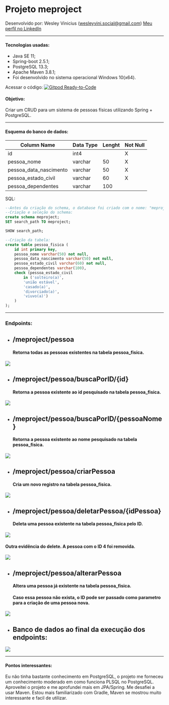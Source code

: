 # Projeto meproject

Desenvolvido por: Wesley Vinicius (wesleyvini.social@gmail.com)
[Meu perfil no LinkedIn](https://www.linkedin.com/in/wesley-vinicius-silva-8568a516b/)

-------------
#### Tecnologias usadas:
- Java SE 11;
- Spring-boot 2.5.1;
- PostgreSQL 13.3;
- Apache Maven 3.8.1;
- Foi desenvolvido no sistema operacional Windows 10(x64).

Acessar o código:
[![Gitpod Ready-to-Code](https://img.shields.io/badge/Gitpod-Ready--to--Code-blue?logo=gitpod)](https://gitpod.io/#https://github.com/wesleyvs/meproject/tree/master/me-project)

#### Objetivo:

Criar um CRUD para um sistema de pessoas físicas utilizando Spring + PostgreSQL.

-------------
#### Esquema do banco de dados:

Column Name            | Data Type | Lenght |Not Null  |
---------------------- | --------- | ------ | -------- |
id                     | int4      |        | X        |
pessoa_nome            | varchar   | 50     | X        |
pessoa_data_nascimento | varchar   | 50     | X        |
pessoa_estado_civil    | varchar   | 60     | X        |
pessoa_dependentes     | varchar   | 100    |          |

SQL:
~~~SQL
--Antes da criação do schema, o database foi criado com o nome: "meprojectdatabase"
--Criação e seleção do schema:
create schema meproject;
SET search_path TO meproject;

SHOW search_path;

--Criação da tabela:
create table pessoa_fisica (
    id int primary key,
    pessoa_nome varchar(50) not null,
    pessoa_data_nascimento varchar(50) not null,
    pessoa_estado_civil varchar(60) not null,
    pessoa_dependentes varchar(100),
    check (pessoa_estado_civil 
    	in ('solteiro(a)',
    	'união estável',
    	'casado(a)',
    	'divorciado(a)',
    	'viuvo(a)')
    )
);
~~~
-------------

### Endpoints:

- ## /meproject/pessoa

    #### Retorna todas as pessoas existentes na tabela pessoa_fisica.

![](./img/buscaTodos.png)

- ## /meproject/pessoa/buscaPorID/{id}

    #### Retorna a pessoa existente ao id pesquisado na tabela pessoa_fisica.

![](./img/buscaPorId.png)

- ## /meproject/pessoa/buscaPorID/{pessoaNome}

    #### Retorna a pessoa existente ao nome pesquisado na tabela pessoa_fisica.

![](./img/buscaPorNome.png)

- ## /meproject/pessoa/criarPessoa

    #### Cria um novo registro na tabela pessoa_fisica.

![](./img/create.png)

- ## /meproject/pessoa/deletarPessoa/{idPessoa}

    #### Deleta uma pessoa existente na tabela pessoa_fisica pelo ID.

![](./img/delete.png)

   #### Outra evidência do delete. A pessoa com o ID 4 foi removida.

![](./img/delete2.png)

- ## /meproject/pessoa/alterarPessoa

    #### Altera uma pessoa já existente na tabela pessoa_fisica.
    #### Caso essa pessoa não exista, o ID pode ser passado como parametro para a criação de uma pessoa nova.

![](./img/alteracao.png)

- ## Banco de dados ao final da execução dos endpoints:

![](./img/tabela.png)

-------------

#### Pontos interessantes:

Eu não tinha bastante conhecimento em PostgreSQL, o projeto me forneceu um conhecimento moderado em como funciona PLSQL no PostgreSQL.
Aproveitei o projeto e me aprofundei mais em JPA/Spring.
Me desafiei a usar Maven. Estou mais familiarizado com Gradle, Maven se mostrou muito interessante e facil de utilizar.

